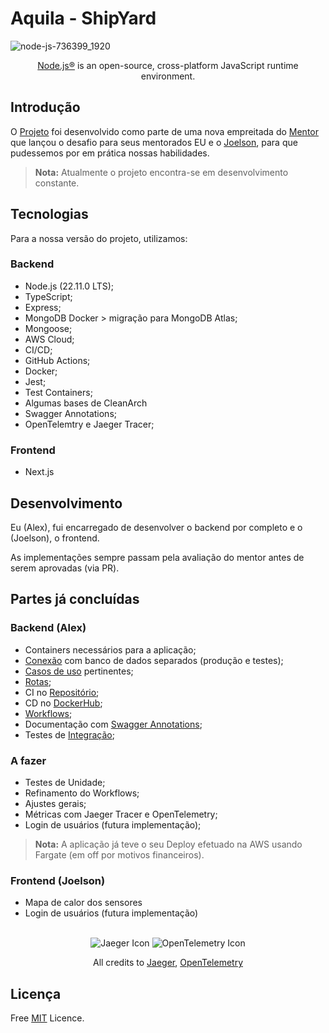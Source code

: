 # Aquila - ShipYard

![node-js-736399_1920](https://github.com/AlexSnider/Projeto-API-e-commerce-Node.js/assets/103783575/18da5724-9985-4320-ae21-800a2ebfb092)
<p align="center"><a href="https://nodejs.org/en" target="_blank">Node.js®</a> is an open-source, cross-platform JavaScript runtime environment.</p>

## Introdução
O [Projeto](https://github.com/vittooh/aquila/wiki/Projeto-Aquila) foi desenvolvido como parte de uma nova empreitada do [Mentor](https://github.com/vittooh) que lançou o desafio para seus mentorados EU e o [Joelson](https://github.com/joabysonSouza), para que pudessemos por em prática nossas habilidades.

>**Nota:** Atualmente o projeto encontra-se em desenvolvimento constante.

## Tecnologias
Para a nossa versão do projeto, utilizamos:
### Backend
- Node.js (22.11.0 LTS);
- TypeScript;
- Express;
- MongoDB Docker > migração para MongoDB Atlas;
- Mongoose;
- AWS Cloud;
- CI/CD;
- GitHub Actions;
- Docker;
- Jest;
- Test Containers; <br/>
- Algumas bases de CleanArch
- Swagger Annotations;
- OpenTelemtry e Jaeger Tracer;

### Frontend
- Next.js

## Desenvolvimento
Eu (Alex), fui encarregado de desenvolver o backend por completo e o (Joelson), o frontend.

As implementações sempre passam pela avaliação do mentor antes de serem aprovadas (via PR).

## Partes já concluídas
### Backend (Alex)
- Containers necessários para a aplicação;
- [Conexão](https://github.com/AlexSnider/Aquila-Project/tree/develop/src/database) com banco de dados separados (produção e testes);
- [Casos de uso](https://github.com/AlexSnider/Aquila-Project/tree/develop/src/modules/v1/Sensors/useCases) pertinentes;
- [Rotas](https://github.com/AlexSnider/Aquila-Project/blob/develop/src/routes/v1/Sensors/sensorRoute.ts);
- CI no [Repositório](https://github.com/AlexSnider/Aquila-Project/tree/develop);
- CD no [DockerHub](https://hub.docker.com/r/alexvoliveira/aquila/tags);
- [Workflows](https://github.com/AlexSnider/Aquila-Project/tree/develop/.github/workflows);
- Documentação com [Swagger Annotations](https://github.com/AlexSnider/Aquila-Project/blob/develop/src/docs/swaggerConfig.ts);
- Testes de [Integração](https://github.com/AlexSnider/Aquila-Project/tree/develop/__tests__/integration/sensors);

### A fazer
- Testes de Unidade;
- Refinamento do Workflows;
- Ajustes gerais;
- Métricas com Jaeger Tracer e OpenTelemetry;
- Login de usuários (futura implementação);


>**Nota:** A aplicação já teve o seu Deploy efetuado na AWS usando Fargate (em off por motivos financeiros). <br/>
### Frontend (Joelson)
- Mapa de calor dos sensores
- Login de usuários (futura implementação) <br/><br/>

<p align="center">
  <img src="https://github.com/AlexSnider/Mini-E-commerce-TS-Prisma/assets/103783575/ec245569-dcc4-4c21-bcf0-19f92262da5e" alt="Jaeger Icon">
  <img src="https://github.com/AlexSnider/Mini-E-commerce-TS-Prisma/assets/103783575/8e1aa77c-ebe0-4b08-8da8-8ecb9fbbe177" alt="OpenTelemetry Icon">
</p>

<p align="center">All credits to <a href="https://www.jaegertracing.io">Jaeger</a>, <a href="https://opentelemetry.io">OpenTelemetry</a></p>

## Licença
Free [MIT](https://github.com/AlexSnider/Aquila-Project/blob/main/LICENSE) Licence.
